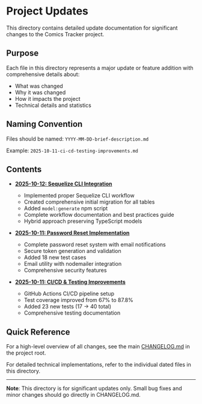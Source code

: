 # Project Updates

This directory contains detailed update documentation for significant changes to the Comics Tracker project.

## Purpose

Each file in this directory represents a major update or feature addition with comprehensive details about:

- What was changed
- Why it was changed
- How it impacts the project
- Technical details and statistics

## Naming Convention

Files should be named: `YYYY-MM-DD-brief-description.md`

Example: `2025-10-11-ci-cd-testing-improvements.md`

## Contents

- **[2025-10-12: Sequelize CLI Integration](./2025-10-12-sequelize-cli-integration.md)**
  - Implemented proper Sequelize CLI workflow
  - Created comprehensive initial migration for all tables
  - Added `model:generate` npm script
  - Complete workflow documentation and best practices guide
  - Hybrid approach preserving TypeScript models

- **[2025-10-11: Password Reset Implementation](./2025-10-11-password-reset-implementation.md)**
  - Complete password reset system with email notifications
  - Secure token generation and validation
  - Added 18 new test cases
  - Email utility with nodemailer integration
  - Comprehensive security features

- **[2025-10-11: CI/CD & Testing Improvements](./2025-10-11-ci-cd-testing-improvements.md)**
  - GitHub Actions CI/CD pipeline setup
  - Test coverage improved from 67% to 87.8%
  - Added 23 new tests (17 → 40 total)
  - Comprehensive testing documentation

## Quick Reference

For a high-level overview of all changes, see the main [CHANGELOG.md](../../CHANGELOG.md) in the project root.

For detailed technical implementations, refer to the individual dated files in this directory.

---

**Note**: This directory is for significant updates only. Small bug fixes and minor changes should go directly in CHANGELOG.md.
